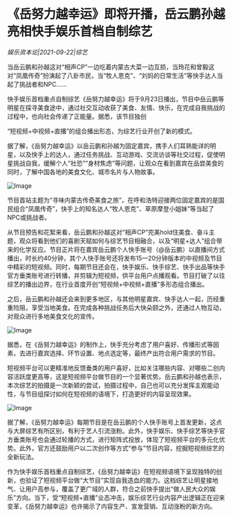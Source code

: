 # 《岳努力越幸运》即将开播，岳云鹏孙越亮相快手娱乐首档自制综艺

*娱乐资本论|2021-09-22|综艺*

当岳云鹏和孙越这对“相声CP”一边吃着内蒙古大菜一边互损，当玲花和曾毅这对“凤凰传奇”扮演起了八卦市民，当“牧人恩克”、“刘妈的日常生活”等快手达人当起了挑战者和NPC……

快手娱乐首档重点自制综艺《岳努力越幸运》将于9月23日播出，节目中岳云鹏等明星在探寻美食途中，通过社交互动收获了美食、友情、快乐，在完成自我挑战的过程中，也向社会传递了正能量。据悉，该节目独创

“短视频+中视频+直播”的组合播出形态，为综艺行业开创了新的模式。

据了解，《岳努力越幸运》以岳云鹏和孙越为固定嘉宾，携手人们耳熟能详的明星，以及快手上的达人，通过任务挑战、互动游戏、交流访谈等社交过程，促使明星挑战自我，缓解个人“社恐”“身材焦虑”等问题，让观众在看到嘉宾在品尝美食的同时，了解中国各地的美食文化、城市名片与人物故事。

![Image](http://static.ylzbl.com/uploads/ueditor/php/upload/image/20210922/1632300315939160.png)

节目首站主题为“寻味内蒙古传奇美食之旅”，在呼和浩特迎接两位固定嘉宾的是国民组合“凤凰传奇”，快手上的知名达人“牧人恩克”、草原摩登小姐妹”等当起了NPC或挑战者。

从节目预告和花絮来看，岳云鹏和孙越这对“相声CP”完美hold住美食、奋斗主题，观众将看到他们的喜剧天赋如何与综艺节目相融合，以及“明星+达人”组合带来的化学反应。节目正片将在嘉宾岳云鹏个人快手账号（@岳云鹏）以直播间方式播出，时长约40分钟，其个人快手账号还将发布15—20分钟版本的中视频及节目中精彩的短视频。同时，每期节目还会在，快手娱乐、快手综艺、快手出品等快手官方垂类账号进行转播，并剪辑为短视频，供平台用户点播观看。节目打破了以往综艺的播出边界，在行业首度开创“短视频+中视频+直播”多形态组合播出。

之后，岳云鹏和孙越还会来到更多地区，与其他明星嘉宾、快手达人一起，历经重重险阻，享受当地美食。在完成各种挑战任务后大快朵颐之外，还通过人物互动，对观众进行多地美食文化的宣传。

![Image](http://static.ylzbl.com/uploads/ueditor/php/upload/image/20210922/1632300336148021.png)

据悉，在《岳努力越幸运》的制作上，快手充分考虑了用户喜好、传播形式等因素，去进行嘉宾选择、环节设置、地点选定等，最终产出符合用户需求的节目。

短视频平台可以更精准地反馈垂类的用户喜好，比如关注哪些内容、对哪些二创内容活跃度更高等，这是短视频平台做节目的一个显著优势。岳云鹏和孙越也表示，本次综艺的拍摄是一次新颖的尝试，拍摄过程中，自己也可以充分发挥主观能动性，与节目组探讨如何在短视频的语境下，打造更好的内容呈现效果。

![Image](http://static.ylzbl.com/uploads/ueditor/php/upload/image/20210922/1632300353619062.png)

据了解，《岳努力越幸运》每期节目是在岳云鹏的个人快手账号上首发更新，这点与大屏综艺有所区别，有利于艺人引流涨粉。此外，快手娱乐、快手综艺等快手官方垂类账号也会通过轮播的方式，进行矩阵式投放，体现了短视频平台的多元化优势。此外，官方还鼓励用户以二次创作等方式“参与”节目内容，挖掘短视频综艺的全新玩法。

作为快手娱乐首档重点自制综艺，《岳努力越幸运》在短视频语境下呈现独特的创新，也验证了短视频平台做“大节目”实现自我造血的能力。这档综艺让明星接地气、让用户高参与，覆盖了更广域的人群，符合之前快手提出“做人民大众的娱乐”方向。当下，受“短视频+直播”业态冲击，娱乐综艺行业内容产出逻辑正在迎来变革，《岳努力越幸运》也许揭示了内容生产、宣发营销、互动涨粉的新方向。

